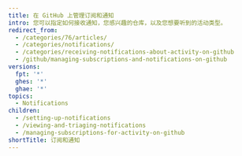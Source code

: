 ```yaml
---
title: 在 GitHub 上管理订阅和通知
intro: 您可以指定如何接收通知，您感兴趣的仓库，以及您想要听到的活动类型。
redirect_from:
  - /categories/76/articles/
  - /categories/notifications/
  - /categories/receiving-notifications-about-activity-on-github
  - /github/managing-subscriptions-and-notifications-on-github
versions:
  fpt: '*'
  ghes: '*'
  ghae: '*'
topics:
  - Notifications
children:
  - /setting-up-notifications
  - /viewing-and-triaging-notifications
  - /managing-subscriptions-for-activity-on-github
shortTitle: 订阅和通知
---
```


